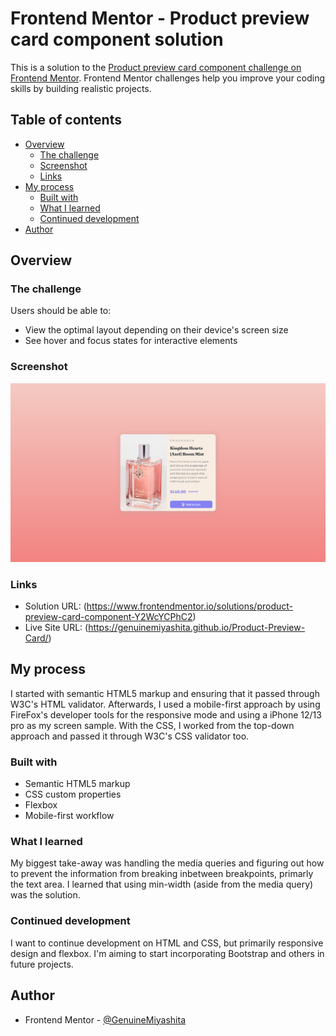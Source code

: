# Frontend Mentor - Product preview card component solution

This is a solution to the [Product preview card component challenge on Frontend Mentor](https://www.frontendmentor.io/challenges/product-preview-card-component-GO7UmttRfa). Frontend Mentor challenges help you improve your coding skills by building realistic projects.

## Table of contents

- [Overview](#overview)
  - [The challenge](#the-challenge)
  - [Screenshot](#screenshot)
  - [Links](#links)
- [My process](#my-process)
  - [Built with](#built-with)
  - [What I learned](#what-i-learned)
  - [Continued development](#continued-development)
- [Author](#author)

## Overview

### The challenge

Users should be able to:

- View the optimal layout depending on their device's screen size
- See hover and focus states for interactive elements

### Screenshot

![Snapshot](./images/finalProduct.png)

### Links

- Solution URL: (https://www.frontendmentor.io/solutions/product-preview-card-component-Y2WcYCPhC2)
- Live Site URL: (https://genuinemiyashita.github.io/Product-Preview-Card/)

## My process

I started with semantic HTML5 markup and ensuring that it passed through W3C's HTML validator. Afterwards, I used a mobile-first approach by using FireFox's developer tools for the responsive mode and using a iPhone 12/13 pro as my screen sample. With the CSS, I worked from the top-down approach and passed it through W3C's CSS validator too.

### Built with

- Semantic HTML5 markup
- CSS custom properties
- Flexbox
- Mobile-first workflow

### What I learned

My biggest take-away was handling the media queries and figuring out how to prevent the information from breaking inbetween breakpoints, primarly the text area. I learned that using min-width (aside from the media query) was the solution.

### Continued development

I want to continue development on HTML and CSS, but primarily responsive design and flexbox. I'm aiming to start incorporating Bootstrap and others in future projects.

## Author

- Frontend Mentor - [@GenuineMiyashita](https://www.frontendmentor.io/profile/GenuineMiyashita)
